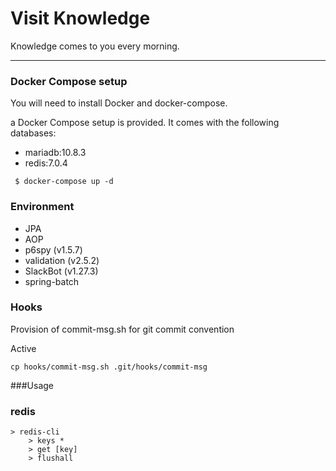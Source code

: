# Visit Knowledge

Knowledge comes to you every morning.

---

### Docker Compose setup
You will need to install Docker and docker-compose.

a Docker Compose setup is provided. It comes with the following databases:

- mariadb:10.8.3
- redis:7.0.4

```
 $ docker-compose up -d
```


### Environment
- JPA
- AOP
- p6spy (v1.5.7)
- validation (v2.5.2)
- SlackBot (v1.27.3)
- spring-batch


### Hooks
Provision of commit-msg.sh for git commit convention

Active
```
cp hooks/commit-msg.sh .git/hooks/commit-msg
```


###Usage

### redis
```
> redis-cli 
    > keys * 
    > get [key]
    > flushall 
```